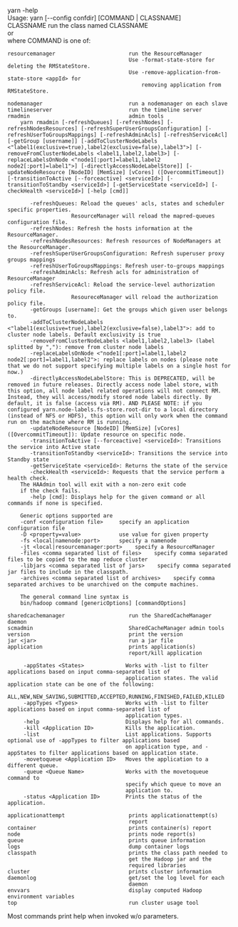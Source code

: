 yarn -help   
  Usage: yarn [--config confdir] [COMMAND | CLASSNAME]   
    CLASSNAME                             run the class named CLASSNAME   
   or   
    where COMMAND is one of:   
    
    resourcemanager                       run the ResourceManager   
                                          Use -format-state-store for deleting the RMStateStore.   
                                          Use -remove-application-from-state-store <appId> for   
                                              removing application from RMStateStore.   
  
    nodemanager                           run a nodemanager on each slave   
    timelineserver                        run the timeline server   
    rmadmin                               admin tools   
        yarn rmadmin [-refreshQueues] [-refreshNodes] [-refreshNodesResources] [-refreshSuperUserGroupsConfiguration] [-refreshUserToGroupsMappings] [-refreshAdminAcls] [-refreshServiceAcl] [-getGroup [username]] [-addToClusterNodeLabels <"label1(exclusive=true),label2(exclusive=false),label3">] [-removeFromClusterNodeLabels <label1,label2,label3>] [-replaceLabelsOnNode <"node1[:port]=label1,label2 node2[:port]=label1">] [-directlyAccessNodeLabelStore]] [-updateNodeResource [NodeID] [MemSize] [vCores] ([OvercommitTimeout]) [-transitionToActive [--forceactive] <serviceId>] [-transitionToStandby <serviceId>] [-getServiceState <serviceId>] [-checkHealth <serviceId>] [-help [cmd]]   

           -refreshQueues: Reload the queues' acls, states and scheduler specific properties.
                        ResourceManager will reload the mapred-queues configuration file.
           -refreshNodes: Refresh the hosts information at the ResourceManager.
           -refreshNodesResources: Refresh resources of NodeManagers at the ResourceManager.
           -refreshSuperUserGroupsConfiguration: Refresh superuser proxy groups mappings
           -refreshUserToGroupsMappings: Refresh user-to-groups mappings
           -refreshAdminAcls: Refresh acls for administration of ResourceManager
           -refreshServiceAcl: Reload the service-level authorization policy file.
                        ResoureceManager will reload the authorization policy file.
           -getGroups [username]: Get the groups which given user belongs to.
           -addToClusterNodeLabels <"label1(exclusive=true),label2(exclusive=false),label3">: add to cluster node labels. Default exclusivity is true
           -removeFromClusterNodeLabels <label1,label2,label3> (label splitted by ","): remove from cluster node labels
           -replaceLabelsOnNode <"node1[:port]=label1,label2 node2[:port]=label1,label2">: replace labels on nodes (please note that we do not support specifying multiple labels on a single host for now.)
           -directlyAccessNodeLabelStore: This is DEPRECATED, will be removed in future releases. Directly access node label store, with this option, all node label related operations will not connect RM. Instead, they will access/modify stored node labels directly. By default, it is false (access via RM). AND PLEASE NOTE: if you configured yarn.node-labels.fs-store.root-dir to a local directory (instead of NFS or HDFS), this option will only work when the command run on the machine where RM is running.
           -updateNodeResource [NodeID] [MemSize] [vCores] ([OvercommitTimeout]): Update resource on specific node.
           -transitionToActive [--forceactive] <serviceId>: Transitions the service into Active state
           -transitionToStandby <serviceId>: Transitions the service into Standby state
           -getServiceState <serviceId>: Returns the state of the service
           -checkHealth <serviceId>: Requests that the service perform a health check.
        The HAAdmin tool will exit with a non-zero exit code
        if the check fails.
           -help [cmd]: Displays help for the given command or all commands if none is specified.

        Generic options supported are
        -conf <configuration file>     specify an application configuration file
        -D <property=value>            use value for given property
        -fs <local|namenode:port>      specify a namenode
        -jt <local|resourcemanager:port>    specify a ResourceManager
        -files <comma separated list of files>    specify comma separated files to be copied to the map reduce cluster
        -libjars <comma separated list of jars>    specify comma separated jar files to include in the classpath.
        -archives <comma separated list of archives>    specify comma separated archives to be unarchived on the compute machines.

        The general command line syntax is
        bin/hadoop command [genericOptions] [commandOptions]
    
    sharedcachemanager                    run the SharedCacheManager daemon   
    scmadmin                              SharedCacheManager admin tools   
    version                               print the version   
    jar <jar>                             run a jar file   
    application                           prints application(s)   
                                          report/kill application   

         -appStates <States>             Works with -list to filter applications based on input comma-separated list of   
                                         application states. The valid application state can be one of the following:   
                                         ALL,NEW,NEW_SAVING,SUBMITTED,ACCEPTED,RUNNING,FINISHED,FAILED,KILLED   
         -appTypes <Types>               Works with -list to filter applications based on input comma-separated list of   
                                         application types.   
         -help                           Displays help for all commands.   
         -kill <Application ID>          Kills the application.   
         -list                           List applications. Supports optional use of -appTypes to filter applications based   
                                         on application type, and -appStates to filter applications based on application state.   
         -movetoqueue <Application ID>   Moves the application to a different queue.   
         -queue <Queue Name>             Works with the movetoqueue command to
                                         specify which queue to move an
                                         application to.
         -status <Application ID>        Prints the status of the application.
   
    applicationattempt                    prints applicationattempt(s)   
                                          report   
    container                             prints container(s) report   
    node                                  prints node report(s)   
    queue                                 prints queue information   
    logs                                  dump container logs   
    classpath                             prints the class path needed to   
                                          get the Hadoop jar and the   
                                          required libraries   
    cluster                               prints cluster information   
    daemonlog                             get/set the log level for each   
                                          daemon   
    envvars                               display computed Hadoop environment variables   
    top                                   run cluster usage tool   

  Most commands print help when invoked w/o parameters.
